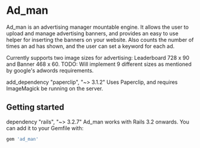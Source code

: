 Ad_man
======

Ad_man is an advertising manager mountable engine.  It allows the user to upload and manage advertising banners, and provides an easy to use helper for inserting the banners on your website.  Also counts the number of times an ad has shown, and the user can set a keyword for each ad.

Currently supports two image sizes for advertising: Leaderboard 728 x 90 and Banner 468 x 60. 
TODO: Will implement 9 different sizes as mentioned by google's adwords requirements.

add_dependency "paperclip", "~> 3.1.2"
Uses Paperclip, and requires ImageMagick be running on the server.

## Getting started

dependency "rails", "~> 3.2.7"
Ad_man works with Rails 3.2 onwards. You can add it to your Gemfile with:

```ruby
gem 'ad_man'
```

